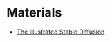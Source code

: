 # Materials

- [The Illustrated Stable Diffusion](https://jalammar.github.io/illustrated-stable-diffusion/)
